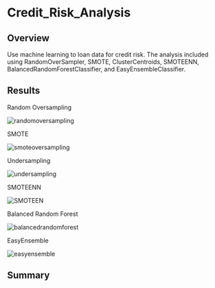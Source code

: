 # Credit_Risk_Analysis

## Overview
Use machine learning to loan data for credit risk.  The analysis included using RandomOverSampler, SMOTE, ClusterCentroids, SMOTEENN, BalancedRandomForestClassifier, and EasyEnsembleClassifier.

## Results

Random Oversampling

![randomoversampling](https://user-images.githubusercontent.com/95188079/163684614-9f19613b-c957-4d25-8b11-82659c3da82a.png)


SMOTE

![smoteoversampling](https://user-images.githubusercontent.com/95188079/163684634-35d221d3-8eec-4fc7-8667-ab9ef1793014.png)


Undersampling

![undersampling](https://user-images.githubusercontent.com/95188079/163684636-3a3460f4-d3f5-48da-a2ad-b189f2a699c5.png)


SMOTEENN

![SMOTEEN](https://user-images.githubusercontent.com/95188079/163684640-64a0860c-a4f7-4786-8e6b-700f8ec19632.png)


Balanced Random Forest

![balancedrandomforest](https://user-images.githubusercontent.com/95188079/163684643-a3061ac6-767b-4294-8d4b-746560582a85.png)


EasyEnsemble

![easyensemble](https://user-images.githubusercontent.com/95188079/163684650-b13a8b74-edb4-438b-aecf-c39075d7c542.png)


## Summary
